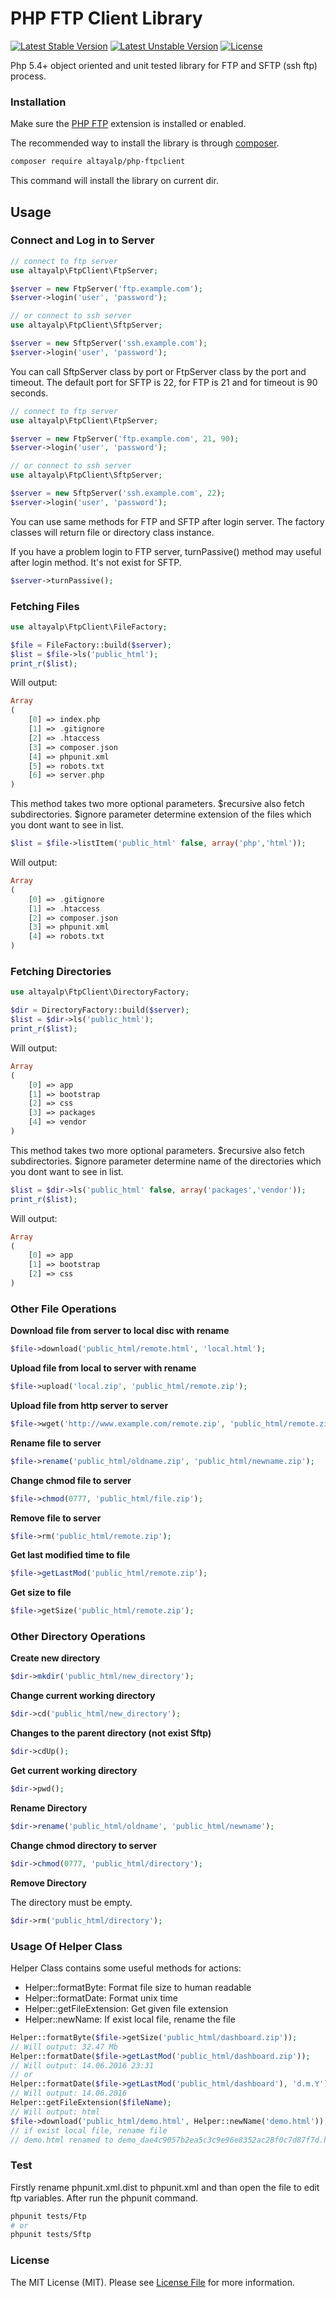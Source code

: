 # PHP FTP Client Library

[![Latest Stable Version](https://poser.pugx.org/altayalp/ftp-client/version)](https://packagist.org/packages/altayalp/test)
[![Latest Unstable Version](https://poser.pugx.org/altayalp/ftp-client/v/unstable)](//packagist.org/packages/altayalp/test)
[![License](https://poser.pugx.org/altayalp/ftp-client/license)](https://packagist.org/packages/altayalp/test)

Php 5.4+ object oriented and unit tested library for FTP and SFTP (ssh ftp) process.

### Installation

Make sure the [PHP FTP](http://php.net/book_ftp) extension is installed or enabled.

The recommended way to install the library is through [composer](https://getcomposer.org/).

```bash
composer require altayalp/php-ftpclient
```

This command will install the library on current dir.

## Usage
### Connect and Log in to Server

```php
// connect to ftp server
use altayalp\FtpClient\FtpServer;

$server = new FtpServer('ftp.example.com');
$server->login('user', 'password');

// or connect to ssh server
use altayalp\FtpClient\SftpServer;

$server = new SftpServer('ssh.example.com');
$server->login('user', 'password');
```

You can call SftpServer class by port or FtpServer class by the port and timeout. The default port for SFTP is 22, for FTP is 21 and for timeout is 90 seconds.

```php
// connect to ftp server
use altayalp\FtpClient\FtpServer;

$server = new FtpServer('ftp.example.com', 21, 90);
$server->login('user', 'password');

// or connect to ssh server
use altayalp\FtpClient\SftpServer;

$server = new SftpServer('ssh.example.com', 22);
$server->login('user', 'password');
```

You can use same methods for FTP and SFTP after login server. The factory classes will return file or directory class instance.

If you have a problem login to FTP server, turnPassive() method may useful after login method. It's not exist for SFTP.

```php
$server->turnPassive();
```

### Fetching Files

```php
use altayalp\FtpClient\FileFactory;

$file = FileFactory::build($server);
$list = $file->ls('public_html');
print_r($list);
```

Will output:

```php
Array
(
    [0] => index.php
    [1] => .gitignore
    [2] => .htaccess
    [3] => composer.json
    [4] => phpunit.xml
    [5] => robots.txt
    [6] => server.php
)
```

This method takes two more optional parameters. $recursive also fetch subdirectories. $ignore parameter determine extension of the files which you dont want to see in list.

```php
$list = $file->listItem('public_html' false, array('php','html'));
```

Will output:

```php
Array
(
    [0] => .gitignore
    [1] => .htaccess
    [2] => composer.json
    [3] => phpunit.xml
    [4] => robots.txt
)
```

### Fetching Directories

```php
use altayalp\FtpClient\DirectoryFactory;

$dir = DirectoryFactory::build($server);
$list = $dir->ls('public_html');
print_r($list);
```

Will output:

```php
Array
(
    [0] => app
    [1] => bootstrap
    [2] => css
    [3] => packages
    [4] => vendor
)
```

This method takes two more optional parameters. $recursive also fetch subdirectories. $ignore parameter determine name of the directories which you dont want to see in list.

```php
$list = $dir->ls('public_html' false, array('packages','vendor'));
print_r($list);
```

Will output:

```php
Array
(
    [0] => app
    [1] => bootstrap
    [2] => css
)
```

### Other File Operations

**Download file from server to local disc with rename**

```php
$file->download('public_html/remote.html', 'local.html');
```

**Upload file from local to server with rename**

```php
$file->upload('local.zip', 'public_html/remote.zip');
```

**Upload file from http server to server**

```php
$file->wget('http://www.example.com/remote.zip', 'public_html/remote.zip');
```

**Rename file to server**

```php
$file->rename('public_html/oldname.zip', 'public_html/newname.zip');
```

**Change chmod file to server**

```php
$file->chmod(0777, 'public_html/file.zip');
```

**Remove file to server**

```php
$file->rm('public_html/remote.zip');
```

**Get last modified time to file**

```php
$file->getLastMod('public_html/remote.zip');
```

**Get size to file**

```php
$file->getSize('public_html/remote.zip');
```

### Other Directory Operations

**Create new directory**

```php
$dir->mkdir('public_html/new_directory');
```

**Change current working directory**

```php
$dir->cd('public_html/new_directory');
```

**Changes to the parent directory (not exist Sftp)**

```php
$dir->cdUp();
```

**Get current working directory**

```php
$dir->pwd();
```

**Rename Directory**

```php
$dir->rename('public_html/oldname', 'public_html/newname');
```

**Change chmod directory to server**

```php
$dir->chmod(0777, 'public_html/directory');
```

**Remove Directory**

The directory must be empty.

```php
$dir->rm('public_html/directory');
```

### Usage Of Helper Class
Helper Class contains some useful methods for actions:
* Helper::formatByte: Format file size to human readable
* Helper::formatDate: Format unix time
* Helper::getFileExtension: Get given file extension
* Helper::newName: If exist local file, rename the file

```php
Helper::formatByte($file->getSize('public_html/dashboard.zip'));
// Will output: 32.47 Mb
Helper::formatDate($file->getLastMod('public_html/dashboard.zip'));
// Will output: 14.06.2016 23:31
// or
Helper::formatDate($file->getLastMod('public_html/dashboard'), 'd.m.Y');
// Will output: 14.06.2016
Helper::getFileExtension($fileName);
// Will output: html
$file->download('public_html/demo.html', Helper::newName('demo.html'));
// if exist local file, rename file
// demo.html renamed to demo_dae4c9057b2ea5c3c9e96e8352ac28f0c7d87f7d.html
```

### Test
Firstly rename phpunit.xml.dist to phpunit.xml and than open the file to edit ftp variables. After run the phpunit command.

```bash
phpunit tests/Ftp
# or
phpunit tests/Sftp
```

### License

The MIT License (MIT). Please see [License File](https://github.com/altayalp/php-ftp-client/blob/master/LICENSE) for more information.
